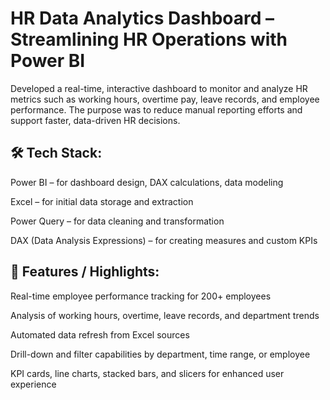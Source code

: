 # HR Data Analytics Dashboard – Streamlining HR Operations with Power BI
Developed a real-time, interactive dashboard to monitor and analyze HR metrics such as working hours, overtime pay, leave records, and employee performance. The purpose was to reduce manual reporting efforts and support faster, data-driven HR decisions.


## 🛠 Tech Stack:
Power BI – for dashboard design, DAX calculations, data modeling

Excel – for initial data storage and extraction

Power Query – for data cleaning and transformation

DAX (Data Analysis Expressions) – for creating measures and custom KPIs



## 🌟 Features / Highlights:
Real-time employee performance tracking for 200+ employees

Analysis of working hours, overtime, leave records, and department trends

Automated data refresh from Excel sources

Drill-down and filter capabilities by department, time range, or employee

KPI cards, line charts, stacked bars, and slicers for enhanced user experience


